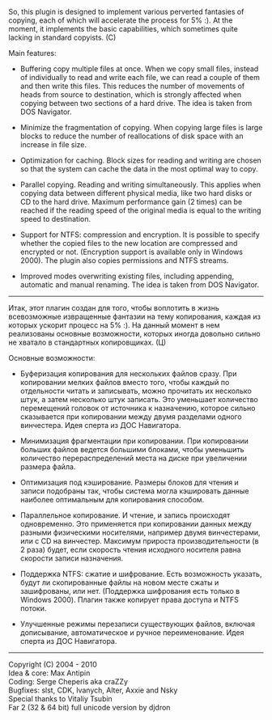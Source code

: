 So, this plugin is designed to implement various
perverted fantasies of copying, each of which will accelerate the process for
5% :). At the moment, it implements the basic capabilities, which sometimes
quite lacking in standard copyists. (C)

Main features:

  * Buffering copy multiple files at once. When we copy small files, instead of individually to read and write each file, we can read a couple of them and then write this files. This reduces the number of movements of heads from source to destination, which is strongly affected when copying between two sections of a hard drive. The idea is taken from DOS Navigator.

  * Minimize the fragmentation of copying. When copying large files is large blocks to reduce the number of reallocations of disk space with an increase in file size.

  * Optimization for caching. Block sizes for reading and writing are chosen so that the system can cache the data in the most optimal way to copy.

  * Parallel copying. Reading and writing simultaneously. This applies when copying data between different physical media, like two hard disks or CD to the hard drive. Maximum performance gain (2 times) can be reached if the reading speed of the original media is equal to the writing speed to destination.

  * Support for NTFS: compression and encryption. It is possible to specify whether the copied files to the new location are compressed and encrypted or not. (Encryption support is available only in Windows 2000). The plugin also copies permissions and NTFS streams.

  * Improved modes overwriting existing files, including appending, automatic and manual renaming. The idea is taken from DOS Navigator.

---

Итак, этот плагин создан для того, чтобы воплотить в жизнь всевозможные
извращенные фантазии на тему копирования, каждая из которых ускорит процесс на
5% :). На данный момент в нем реализованы основные возможности, которых иногда
довольно сильно не хватало в стандартных копировщиках. (Ц)

Основные возможности:

  * Буферизация копирования для нескольких файлов сразу. При копировании мелких файлов вместо того, чтобы каждый по отдельности читать и записывать, можно прочитать их несколько штук, а затем несколько штук записать. Это уменьшает количество перемещений головок от источника к назначению, которое сильно сказывается при копировании между двумя разделами одного винчестера. Идея сперта из ДОС Навигатора.

  * Минимизация фрагментации при копировании. При копировании больших файлов ведется большими блоками, чтобы уменьшить количество перераспределений места на диске при увеличении размера файла.

  * Оптимизация под кэширование. Размеры блоков для чтения и записи подобраны так, чтобы система могла кэшировать данные наиболее оптимальным для копирования способом.

  * Параллельное копирование. И чтение, и запись происходят одновременно. Это применяется при копировании данных между разными физическими носителями, например двумя винчестерами, или с CD на винчестер. Максимум прироста производительности (в 2 раза) будет, если скорость чтения исходного носителя равна скорости записи назначения.

  * Поддержка NTFS: сжатие и шифрование. Есть возможность указать, будут ли скопированные файлы на новом месте сжаты и зашифрованы, или нет. (Поддержка шифрования есть только в Windows 2000). Плагин также копирует права доступа и NTFS потоки.

  * Улучшенные режимы перезаписи существующих файлов, включая дописывание, автоматическое и ручное переименование. Идея сперта из ДОС Навигатора.

---

Copyright (C) 2004 - 2010<br>
Idea & core: Max Antipin<br>
Coding: Serge Cheperis aka craZZy<br>
Bugfixes: slst, CDK, Ivanych, Alter, Axxie and Nsky<br>
Special thanks to Vitaliy Tsubin<br>
Far 2 (32 & 64 bit) full unicode version by djdron